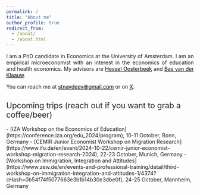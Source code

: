 ```yaml
---
permalink: /
title: "About me"
author_profile: true
redirect_from: 
  - /about/
  - /about.html
---
```


<p align="justify">  
I am a PhD candidate in Economics at the University of Amsterdam. I am an empirical microeconomist with an interest in the economics of education and health economics. My advisors are <a href="https://oosterbeek.economists.nl" style="color: black;">Hessel Oosterbeek</a> and <a href="https://research.vu.nl/en/persons/bas-van-der-klaauw" style="color: black;">Bas van der Klaauw</a>.
</p>
<p align="justify">
</p>
<p align="justify">
You can reach me at <a href="mailto:stnavdeev@gmail.com" style="color: black;">stnavdeev@gmail.com</a> or on <a href="https://x.com/stnavdeev" style="color: black;">X</a>.
</p>

<h2 style="margin-top: 30px; font-weight: normal;">Upcoming trips (reach out if you want to grab a coffee/beer)</h2>
- [IZA Workshop on the Economics of Education](https://conference.iza.org/edu_2024/program), 10-11 October, Bonn, Germany
- [CEMIR Junior Economist Workshop on Migration Research](https://www.ifo.de/en/event/2024-10-22/cemir-junior-economist-workshop-migration-research-2024), 22-23 October, Munich, Germany
- [Workshop on Immigration, Integration and Attitudes](https://www.zew.de/en/events-and-professional-training/detail/third-workshop-on-immigration-integration-and-attitudes-1/4374?cHash=0b54f74f5077663e3b1b14b30e3dbe0f), 24-25 October, Mannheim, Germany
